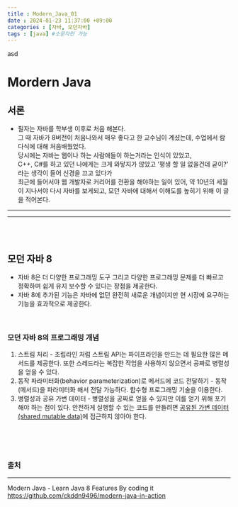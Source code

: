 ```yaml
---
title : Modern_Java_01
date : 2024-01-23 11:37:00 +09:00
categories : [자바, 모던자바]
tags : [java] #소문자만 가능
---
```


asd
<br>


# Mordern Java

## 서론
- 필자는 자바를 학부생 이후로 처음 해본다. <br>
그 때 자바가 8버전이 처음나와서 매우 좋다고 한 교수님이 계셨는데, 수업에서 람다식에 대해 처음배웠었다. <br>
당시에는 자바는 웹이나 하는 사람애들이 하는거라는 인식이 있었고, <br> C++, C#를 하고 있던 나에게는 크게 와닿지가 않았고 '평생 할 일 없을건데 굳이?' 라는 생각이 들어 신경을 끄고 있다가 <br>
최근에 들어서야 웹 개발자로 커리어를 전환을 해야하는 일이 있어, 약 10년의 세월이 지나서야 다시 자바를 보게되고, 모던 자바에 대해서 이해도를 높히기 위해 이 글을 적어본다.
---
---

<br><br>

## 모던 자바 8
- 자바 8은 더 다양한 프로그래밍 도구 그리고 다양한 프로그래밍 문제를 더 빠르고 정확하며 쉽게 유지 보수할 수 있다는 장점을 제공한다. 
- 자바 8에 추가된 기능은 자바에 없던 완전히 새로운 개념이지만 현 시장에 요구하는 기능을 효과적으로 제공한다. 

<br>

### 모던 자바 8의 프로그래밍 개념

1. 스트림 처리 - 조립라인 처럼 스트림 API는 파이프라인을 만드는 데 필요한 많은 메서드를 제공한다. 또한 스레드라는 복잡한 작업을 사용하지 않으면서 공짜로 병렬성을 얻을 수 있다.
2. 동작 파라미터화(behavior parameterization)로 메서드에 코드 전달하기 - 동작(메서드)을 파라미터화 해서 전달 가능하다. 함수형 프로그래밍 기술을 이용한다.
3. 병렬성과 공유 가변 데이터 - 병렬성을 공짜로 얻을 수 있지만 이를 얻기 위해 포기해야 하는 점이 있다. 안전하게 실행할 수 있는 코드를 만들려면 <U>공유된 가변 데이터(shared mutable data)</U>에 접근하지 않아야 한다.




<br><br><br>

### 출처
---
Modern Java - Learn Java 8 Features By coding it <br>
https://github.com/ckddn9496/modern-java-in-action